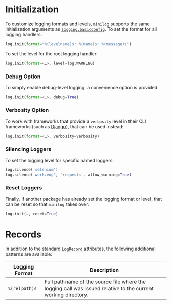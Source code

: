# Initialization

To customize logging formats and levels, `minilog` supports the same initialization arguments as [`logging.basicConfig`](https://docs.python.org/3/library/logging.html#logging.basicConfig). To set the format for all logging handlers:

```python
log.init(format="%(levelname)s: %(name)s: %(message)s")
```

To set the level for the root logging handler:

```python
log.init(format=<…>, level=log.WARNING)
```

### Debug Option

To simply enable debug-level logging, a convenience option is provided:

```python
log.init(format=<…>, debug=True)
```

### Verbosity Option

To work with frameworks that provide a `verbosity` level in their CLI frameworks (such as [Django](https://docs.djangoproject.com/en/2.1/ref/django-admin/#cmdoption-verbosity)), that can be used instead:

```python
log.init(format=<…>, verbosity=verbosity)
```

### Silencing Loggers

To set the logging level for specific named loggers:

```python
log.silence('selenium')
log.silence('werkzeug', 'requests', allow_warning=True)
```

### Reset Loggers

Finally, if another package has already set the logging format or level, that can be reset so that `minilog` takes over:

```python
log.init(…, reset=True)
```

# Records

In addition to the standard [`LogRecord`](https://docs.python.org/3/library/logging.html#logrecord-attributes) attributes, the following additional patterns are available:

| Logging Format  | Description
| --- | --- |
| `%(relpath)s` | Full pathname of the source file where the logging call was issued relative to the current working directory. |
